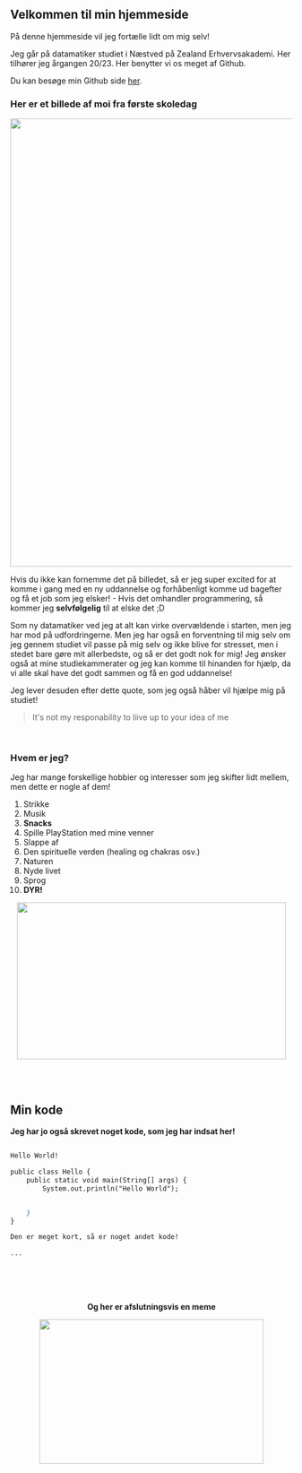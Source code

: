 ## Velkommen til min hjemmeside

På denne hjemmeside vil jeg fortælle lidt om mig selv! 

Jeg går på datamatiker studiet i Næstved på Zealand Erhvervsakademi. Her tilhører jeg årgangen 20/23. Her benytter vi os meget af Github.

Du kan besøge min Github side [her](https://github.com/ellamusen).

### Her er et billede af moi fra første skoledag

<p align="center">
  <img width="600" height="800" src="https://scontent-cph2-1.xx.fbcdn.net/v/t1.15752-9/p1080x2048/118765186_737007996849119_3398789400409241586_n.jpg?_nc_cat=111&_nc_sid=b96e70&_nc_ohc=P8xKNlrJO5sAX83VR3o&_nc_ht=scontent-cph2-1.xx&tp=6&oh=52288b8832558a4891cc0c5dd2c3d9bb&oe=5F7E443E">
</p>



Hvis du ikke kan fornemme det på billedet, så er jeg super excited for at komme i gang med en ny uddannelse og forhåbenligt komme ud bagefter og få et job som jeg elsker! - Hvis det omhandler programmering, så kommer jeg **selvfølgelig** til at elske det ;D

Som ny datamatiker ved jeg at alt kan virke overvældende i starten, men jeg har mod på udfordringerne. Men jeg har også en forventning til mig selv om jeg gennem studiet vil passe på mig selv og ikke blive for stresset, men i stedet bare gøre mit allerbedste, og så er det godt nok for mig! Jeg ønsker også at mine studiekammerater og jeg kan komme til hinanden for hjælp, da vi alle skal have det godt sammen og få en god uddannelse!

Jeg lever desuden efter dette quote, som jeg også håber vil hjælpe mig på studiet! 
> It's not my responability to liive up to your idea of me


<br />

### Hvem er jeg?

Jeg har mange forskellige hobbier og interesser som jeg skifter lidt mellem, men dette er nogle af dem!

1. Strikke
2. Musik
3. **Snacks** 
4. Spille PlayStation med mine venner 
5. Slappe af
6. Den spirituelle verden (healing og chakras osv.)
7. Naturen 
8. Nyde livet 
9. Sprog
10. **DYR!**

<p align="center">
  <img width="480" height="280" src="https://media0.giphy.com/media/MDJ9IbxxvDUQM/giphy.gif?cid=ecf05e47ec3355500761a51fe234ed795d1b1b64a8c8f346&rid=giphy.gif">
</p>

 <br />
 <br />
 
 ## Min kode
 **Jeg har jo også skrevet noget kode, som jeg har indsat her!**
 
```markdown

Hello World!

public class Hello {
    public static void main(String[] args) {
        System.out.println("Hello World");


    }
}

Den er meget kort, så er noget andet kode! 

...

```

<br />
<br />
<br />

<p align="center">
  <b>Og her er afslutningsvis en meme</b>
</p>

 <p align="center">
    <img width="400" height="257.5" src="https://encrypted-tbn0.gstatic.com/images?q=tbn%3AANd9GcTr-MCD1LiiaxC22iGJSEzVach-6D3uKqL3iQ&usqp=CAU">
 </p>


